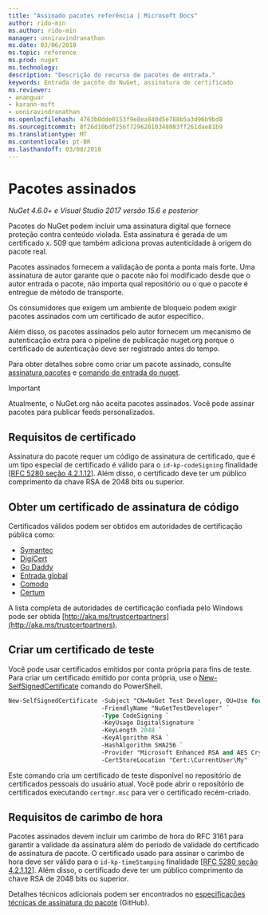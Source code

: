 ```yaml
---
title: "Assinado pacotes referência | Microsoft Docs"
author: rido-min
ms.author: rido-min
manager: unniravindranathan
ms.date: 03/06/2018
ms.topic: reference
ms.prod: nuget
ms.technology: 
description: "Descrição do recurso de pacotes de entrada."
keywords: Entrada de pacote do NuGet, assinatura de certificado
ms.reviewer:
- ananguar
- karann-msft
- unniravindranathan
ms.openlocfilehash: 4763b0dde0153f9e8ea840d5e788b5a3d96b9bd8
ms.sourcegitcommit: 8f26d10bdf256f72962010348083ff261dae81b9
ms.translationtype: MT
ms.contentlocale: pt-BR
ms.lasthandoff: 03/08/2018
---
```

# <a name="signed-packages"></a>Pacotes assinados

*NuGet 4.6.0+ e Visual Studio 2017 versão 15.6 e posterior*

Pacotes do NuGet podem incluir uma assinatura digital que fornece proteção contra conteúdo violada. Esta assinatura é gerada de um certificado x. 509 que também adiciona provas autenticidade à origem do pacote real.

Pacotes assinados fornecem a validação de ponta a ponta mais forte. Uma assinatura de autor garante que o pacote não foi modificado desde que o autor entrada o pacote, não importa qual repositório ou o que o pacote é entregue de método de transporte.

Os consumidores que exigem um ambiente de bloqueio podem exigir pacotes assinados com um certificado de autor específico.

Além disso, os pacotes assinados pelo autor fornecem um mecanismo de autenticação extra para o pipeline de publicação nuget.org porque o certificado de autenticação deve ser registrado antes do tempo.

Para obter detalhes sobre como criar um pacote assinado, consulte [assinatura pacotes](../create-packages/Sign-a-package.md) e [comando de entrada do nuget](../tools/cli-ref-sign.md).

> [!Important]
> Atualmente, o NuGet.org não aceita pacotes assinados. Você pode assinar pacotes para publicar feeds personalizados.

## <a name="certificate-requirements"></a>Requisitos de certificado

Assinatura do pacote requer um código de assinatura de certificado, que é um tipo especial de certificado é válido para o `id-kp-codeSigning` finalidade [[RFC 5280 seção 4.2.1.12](https://tools.ietf.org/html/rfc5280#section-4.2.1.12)]. Além disso, o certificado deve ter um público comprimento da chave RSA de 2048 bits ou superior.

## <a name="get-a-code-signing-certificate"></a>Obter um certificado de assinatura de código

Certificados válidos podem ser obtidos em autoridades de certificação pública como:

- [Symantec](https://trustcenter.websecurity.symantec.com/process/trust/productOptions?productType=SoftwareValidationClass3)
- [DigiCert](https://www.digicert.com/code-signing/)
- [Go Daddy](https://www.godaddy.com/web-security/code-signing-certificate)
- [Entrada global](https://www.globalsign.com/en/code-signing-certificate/)
- [Comodo](https://www.comodo.com/e-commerce/code-signing/code-signing-certificate.php)
- [Certum](https://www.certum.eu/certum/cert,offer_en_open_source_cs.xml) 

A lista completa de autoridades de certificação confiada pelo Windows pode ser obtida [http://aka.ms/trustcertpartners](http://aka.ms/trustcertpartners).

## <a name="create-a-test-certificate"></a>Criar um certificado de teste

Você pode usar certificados emitidos por conta própria para fins de teste. Para criar um certificado emitido por conta própria, use o [New-SelfSignedCertificate](https://docs.microsoft.com/en-us/powershell/module/pkiclient/new-selfsignedcertificate) comando do PowerShell.

```ps
New-SelfSignedCertificate -Subject "CN=NuGet Test Developer, OU=Use for testing purposes ONLY" `
                          -FriendlyName "NuGetTestDeveloper" `
                          -Type CodeSigning `
                          -KeyUsage DigitalSignature `
                          -KeyLength 2048 `
                          -KeyAlgorithm RSA `
                          -HashAlgorithm SHA256 `
                          -Provider "Microsoft Enhanced RSA and AES Cryptographic Provider" `
                          -CertStoreLocation "Cert:\CurrentUser\My" 
```

Este comando cria um certificado de teste disponível no repositório de certificados pessoais do usuário atual. Você pode abrir o repositório de certificados executando `certmgr.msc` para ver o certificado recém-criado.

## <a name="timestamp-requirements"></a>Requisitos de carimbo de hora

Pacotes assinados devem incluir um carimbo de hora do RFC 3161 para garantir a validade da assinatura além do período de validade do certificado de assinatura de pacote. O certificado usado para assinar o carimbo de hora deve ser válido para o `id-kp-timeStamping` finalidade [[RFC 5280 seção 4.2.1.12](https://tools.ietf.org/html/rfc5280#section-4.2.1.12)]. Além disso, o certificado deve ter um público comprimento da chave RSA de 2048 bits ou superior.

Detalhes técnicos adicionais podem ser encontrados no [especificações técnicas de assinatura do pacote](https://github.com/NuGet/Home/wiki/Package-Signatures-Technical-Details) (GitHub).
